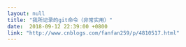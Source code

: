 ```yaml
---
layout: null
title: "我所记录的git命令（非常实用）"
date:  2018-09-12 22:39:00 +0800
link: "http://www.cnblogs.com/fanfan259/p/4810517.html"
---
```

